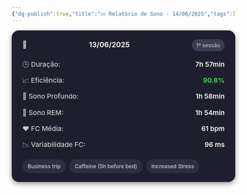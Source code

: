 ```yaml
---
{"dg-publish":true,"title":"💤 Relatório de Sono - 14/06/2025","tags":["sono"],"permalink":"/💤 Após sessão 1/","dgPassFrontmatter":true}
---
```


<style>
.sleep-card {
  background-color: #1e1e2f;
  border-radius: 16px;
  padding: 20px 24px;
  color: #ffffff;
  box-shadow: 0 4px 12px rgba(0, 0, 0, 0.4);
  margin-bottom: 24px;
  max-width: 460px;
  font-family: 'Inter', 'Segoe UI', sans-serif;
  font-size: 0.95rem;
  line-height: 1.6;
}

.sleep-header {
  display: flex;
  justify-content: space-between;
  align-items: center;
  font-weight: 600;
  font-size: 1rem;
  margin-bottom: 18px;
  color: #f0f0f0;
}

.session-badge {
  background-color: #3c3c50;
  color: #bbb;
  padding: 4px 10px;
  border-radius: 999px;
  font-size: 0.75rem;
  font-weight: 500;
}

.sleep-data {
  display: grid;
  row-gap: 12px;
  margin-bottom: 20px;
}

.sleep-row {
  display: flex;
  justify-content: space-between;
  align-items: baseline;
}

.sleep-label {
  font-weight: 500;
  color: #ccc;
  display: flex;
  align-items: center;
  gap: 8px;
  min-width: 200px;
}

.sleep-value {
  font-weight: 600;
  color: #f8f8f8;
  text-align: right;
  margin-left: auto;
  min-width: 80px;
}

.sleep-value.green {
  color: #4cd964;
}

.fatores {
  display: flex;
  flex-wrap: wrap;
  gap: 8px;
}

.tag {
  display: inline-block;
  background-color: #2e2e42;
  color: #ccc;
  padding: 6px 12px;
  border-radius: 999px;
  font-size: 0.75rem;
  font-weight: 500;
  transition: background 0.3s;
}

.tag:hover {
  background-color: #444465;
}

</style>






<div class="sleep-card">

<div class="sleep-header">
📅 <strong>13/06/2025</strong>
<span class="session-badge">1ª sessão</span>
</div>

<div class="sleep-data">

<div class="sleep-row">
  <div class="sleep-label">🕒 Duração:</div>
  <div class="sleep-value">7h 57min</div>
</div>

<div class="sleep-row">
  <div class="sleep-label">📈 Eficiência:</div>
  <div class="sleep-value green">90.8%</div>
</div>

<div class="sleep-row">
  <div class="sleep-label">🍌 Sono Profundo:</div>
  <div class="sleep-value">1h 58min</div>
</div>

<div class="sleep-row">
  <div class="sleep-label">🧠 Sono REM:</div>
  <div class="sleep-value">1h 54min</div>
</div>

<div class="sleep-row">
  <div class="sleep-label">❤️ FC Média:</div>
  <div class="sleep-value">61 bpm</div>
</div>

<div class="sleep-row">
  <div class="sleep-label">📉 Variabilidade FC:</div>
  <div class="sleep-value">96 ms</div>
</div>

</div>

<div class="fatores">
<span class="tag">Business trip</span>
<span class="tag">Caffeine (5h before bed)</span>
<span class="tag">Increased Stress</span>
</div>

</div>

